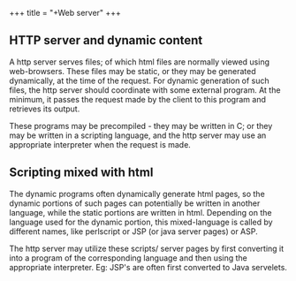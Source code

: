 +++
title = "+Web server"
+++

## HTTP server and dynamic content
A http server serves files; of which html files are normally viewed using web-browsers. These files may be static, or they may be generated dynamically, at the time of the request. For dynamic generation of such files, the http server should coordinate with some external program. At the minimum, it passes the request made by the client to this program and retrieves its output.

These programs may be precompiled - they may be written in C; or they may be written in a scripting language, and the http server may use an appropriate interpreter when the request is made.

## Scripting mixed with html
The dynamic programs often dynamically generate html pages, so the dynamic portions of such pages can potentially be written in another language, while the static portions are written in html. Depending on the language used for the dynamic portion, this mixed-language is called by different names, like perlscript or JSP (or java server pages) or ASP.

The http server may utilize these scripts/ server pages by first converting it into a program of the corresponding language and then using the appropriate interpreter. Eg: JSP's are often first converted to Java servelets.
